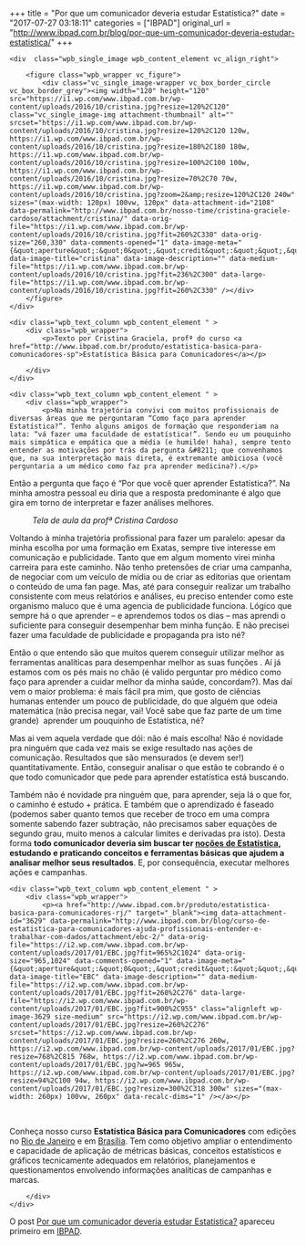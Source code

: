+++
title = "Por que um comunicador deveria estudar Estatística?"
date = "2017-07-27 03:18:11"
categories = ["IBPAD"]
original_url = "http://www.ibpad.com.br/blog/por-que-um-comunicador-deveria-estudar-estatistica/"
+++

    <div  class="wpb_single_image wpb_content_element vc_align_right">
        
        <figure class="wpb_wrapper vc_figure">
            <div class="vc_single_image-wrapper vc_box_border_circle  vc_box_border_grey"><img width="120" height="120" src="https://i1.wp.com/www.ibpad.com.br/wp-content/uploads/2016/10/cristina.jpg?resize=120%2C120" class="vc_single_image-img attachment-thumbnail" alt="" srcset="https://i1.wp.com/www.ibpad.com.br/wp-content/uploads/2016/10/cristina.jpg?resize=120%2C120 120w, https://i1.wp.com/www.ibpad.com.br/wp-content/uploads/2016/10/cristina.jpg?resize=180%2C180 180w, https://i1.wp.com/www.ibpad.com.br/wp-content/uploads/2016/10/cristina.jpg?resize=100%2C100 100w, https://i1.wp.com/www.ibpad.com.br/wp-content/uploads/2016/10/cristina.jpg?resize=70%2C70 70w, https://i1.wp.com/www.ibpad.com.br/wp-content/uploads/2016/10/cristina.jpg?zoom=2&amp;resize=120%2C120 240w" sizes="(max-width: 120px) 100vw, 120px" data-attachment-id="2108" data-permalink="http://www.ibpad.com.br/nosso-time/cristina-graciele-cardoso/attachment/cristina/" data-orig-file="https://i1.wp.com/www.ibpad.com.br/wp-content/uploads/2016/10/cristina.jpg?fit=260%2C330" data-orig-size="260,330" data-comments-opened="1" data-image-meta="{&quot;aperture&quot;:&quot;0&quot;,&quot;credit&quot;:&quot;&quot;,&quot;camera&quot;:&quot;&quot;,&quot;caption&quot;:&quot;&quot;,&quot;created_timestamp&quot;:&quot;0&quot;,&quot;copyright&quot;:&quot;&quot;,&quot;focal_length&quot;:&quot;0&quot;,&quot;iso&quot;:&quot;0&quot;,&quot;shutter_speed&quot;:&quot;0&quot;,&quot;title&quot;:&quot;&quot;,&quot;orientation&quot;:&quot;1&quot;}" data-image-title="cristina" data-image-description="" data-medium-file="https://i1.wp.com/www.ibpad.com.br/wp-content/uploads/2016/10/cristina.jpg?fit=236%2C300" data-large-file="https://i1.wp.com/www.ibpad.com.br/wp-content/uploads/2016/10/cristina.jpg?fit=260%2C330" /></div>
        </figure>
    </div>

    <div class="wpb_text_column wpb_content_element " >
        <div class="wpb_wrapper">
            <p>Texto por Cristina Graciela, profª do curso <a href="http://www.ibpad.com.br/produto/estatistica-basica-para-comunicadores-sp">Estatística Básica para Comunicadores</a></p>

        </div>
    </div>

    <div class="wpb_text_column wpb_content_element " >
        <div class="wpb_wrapper">
            <p>Na minha trajetória convivi com muitos profissionais de diversas áreas que me perguntaram “Como faço para aprender Estatística?”. Tenho alguns amigos de formação que responderiam na lata: “vá fazer uma faculdade de estatística!”. Sendo eu um pouquinho mais simpática e empática que a média (e humilde! haha), sempre tento entender as motivações por trás da pergunta &#8211; que convenhamos que, na sua interpretação mais direta, é extremante ambiciosa (você perguntaria a um médico como faz pra aprender medicina?).</p>

<p>
Então a pergunta que faço é “Por que você quer aprender Estatística?”.
Na minha amostra pessoal eu diria que a resposta predominante é algo que
gira em torno de interpretar e fazer análises melhores.
</p>
<figure id="attachment_8723" style="width: 800px" class="wp-caption aligncenter">
<img data-attachment-id="8723" data-permalink="http://www.ibpad.com.br/blog/por-que-um-comunicador-deveria-estudar-estatistica/attachment/tela-de-aula-estatistica-cristina-cardoso-ibpad/" data-orig-file="https://i2.wp.com/www.ibpad.com.br/wp-content/uploads/2017/07/Tela-de-Aula-Estatistica-Cristina-Cardoso-IBPAD.png?fit=800%2C450" data-orig-size="800,450" data-comments-opened="1" data-image-meta="{&quot;aperture&quot;:&quot;0&quot;,&quot;credit&quot;:&quot;&quot;,&quot;camera&quot;:&quot;&quot;,&quot;caption&quot;:&quot;&quot;,&quot;created_timestamp&quot;:&quot;0&quot;,&quot;copyright&quot;:&quot;&quot;,&quot;focal_length&quot;:&quot;0&quot;,&quot;iso&quot;:&quot;0&quot;,&quot;shutter_speed&quot;:&quot;0&quot;,&quot;title&quot;:&quot;&quot;,&quot;orientation&quot;:&quot;0&quot;}" data-image-title="Tela de Aula Estatistica &#8211; Cristina Cardoso IBPAD" data-image-description="" data-medium-file="https://i2.wp.com/www.ibpad.com.br/wp-content/uploads/2017/07/Tela-de-Aula-Estatistica-Cristina-Cardoso-IBPAD.png?fit=260%2C146" data-large-file="https://i2.wp.com/www.ibpad.com.br/wp-content/uploads/2017/07/Tela-de-Aula-Estatistica-Cristina-Cardoso-IBPAD.png?fit=800%2C450" class="size-full wp-image-8723" src="https://i2.wp.com/www.ibpad.com.br/wp-content/uploads/2017/07/Tela-de-Aula-Estatistica-Cristina-Cardoso-IBPAD.png?resize=800%2C450" alt="" srcset="https://i2.wp.com/www.ibpad.com.br/wp-content/uploads/2017/07/Tela-de-Aula-Estatistica-Cristina-Cardoso-IBPAD.png?w=800 800w, https://i2.wp.com/www.ibpad.com.br/wp-content/uploads/2017/07/Tela-de-Aula-Estatistica-Cristina-Cardoso-IBPAD.png?resize=260%2C146 260w, https://i2.wp.com/www.ibpad.com.br/wp-content/uploads/2017/07/Tela-de-Aula-Estatistica-Cristina-Cardoso-IBPAD.png?resize=768%2C432 768w, https://i2.wp.com/www.ibpad.com.br/wp-content/uploads/2017/07/Tela-de-Aula-Estatistica-Cristina-Cardoso-IBPAD.png?resize=100%2C56 100w" sizes="(max-width: 800px) 100vw, 800px" data-recalc-dims="1" />
<figcaption class="wp-caption-text">
<em>Tela de aula da profª Cristina Cardoso</em>
</figcaption>
</figure>
<p>
Voltando à minha trajetória profissional para fazer um paralelo: apesar
da minha escolha por uma formação em Exatas, sempre tive interesse em
comunicação e publicidade. Tanto que em algum momento virei minha
carreira para este caminho. Não tenho pretensões de criar uma campanha,
de negociar com um veículo de mídia ou de criar as editorias que
orientam o conteúdo de uma fan page. Mas, até para conseguir realizar um
trabalho consistente com meus relatórios e análises, eu preciso entender
como este organismo maluco que é uma agencia de publicidade funciona.
Lógico que sempre há o que aprender – e aprendemos todos os dias – mas
aprendi o suficiente para conseguir desempenhar bem minha função. E não
precisei fazer uma faculdade de publicidade e propaganda pra isto né?
</p>
<p>
Então o que entendo são que muitos querem conseguir utilizar melhor as
ferramentas analíticas para desempenhar melhor as suas funções . Aí já
estamos com os pés mais no chão (é valido perguntar pro médico como faço
para aprender a cuidar melhor da minha saúde, concordam?). Mas daí vem o
maior problema: é mais fácil pra mim, que gosto de ciências humanas
entender um pouco de publicidade, do que alguém que odeia matemática
(não precisa negar, vai! Você sabe que faz parte de um time grande)
 aprender um pouquinho de Estatística, né?
</p>
<p>
Mas ai vem aquela verdade que dói: não é mais escolha! Não é novidade
pra ninguém que cada vez mais se exige resultado nas ações de
comunicação. Resultados que são mensurados (e devem ser!)
quantitativamente. Então, conseguir analisar o que estão te cobrando é o
que todo comunicador que pede para aprender estatística está buscando.
</p>
<p>
Também não é novidade pra ninguém que, para aprender, seja lá o que for,
o caminho é estudo + prática. E também que o aprendizado é faseado
(podemos saber quanto temos que receber de troco em uma compra somente
sabendo fazer subtração, não precisamos saber equações de segundo grau,
muito menos a calcular limites e derivadas pra isto). Desta
forma <strong>todo comunicador deveria sim buscar ter <u>noções de
Estatística</u>, estudando e praticando conceitos e ferramentas básicas
que ajudem a analisar melhor seus resultados</strong>. E, por
consequência, executar melhores ações e campanhas.
</p>
        </div>
    </div>

    <div class="wpb_text_column wpb_content_element " >
        <div class="wpb_wrapper">
            <p><a href="http://www.ibpad.com.br/produto/estatistica-basica-para-comunicadores-rj/" target="_blank"><img data-attachment-id="3629" data-permalink="http://www.ibpad.com.br/blog/curso-de-estatistica-para-comunicadores-ajuda-profissionais-entender-e-trabalhar-com-dados/attachment/ebc-2/" data-orig-file="https://i2.wp.com/www.ibpad.com.br/wp-content/uploads/2017/01/EBC.jpg?fit=965%2C1024" data-orig-size="965,1024" data-comments-opened="1" data-image-meta="{&quot;aperture&quot;:&quot;0&quot;,&quot;credit&quot;:&quot;&quot;,&quot;camera&quot;:&quot;&quot;,&quot;caption&quot;:&quot;&quot;,&quot;created_timestamp&quot;:&quot;0&quot;,&quot;copyright&quot;:&quot;&quot;,&quot;focal_length&quot;:&quot;0&quot;,&quot;iso&quot;:&quot;0&quot;,&quot;shutter_speed&quot;:&quot;0&quot;,&quot;title&quot;:&quot;&quot;,&quot;orientation&quot;:&quot;0&quot;}" data-image-title="EBC" data-image-description="" data-medium-file="https://i2.wp.com/www.ibpad.com.br/wp-content/uploads/2017/01/EBC.jpg?fit=260%2C276" data-large-file="https://i2.wp.com/www.ibpad.com.br/wp-content/uploads/2017/01/EBC.jpg?fit=900%2C955" class="alignleft wp-image-3629 size-medium" src="https://i2.wp.com/www.ibpad.com.br/wp-content/uploads/2017/01/EBC.jpg?resize=260%2C276" srcset="https://i2.wp.com/www.ibpad.com.br/wp-content/uploads/2017/01/EBC.jpg?resize=260%2C276 260w, https://i2.wp.com/www.ibpad.com.br/wp-content/uploads/2017/01/EBC.jpg?resize=768%2C815 768w, https://i2.wp.com/www.ibpad.com.br/wp-content/uploads/2017/01/EBC.jpg?w=965 965w, https://i2.wp.com/www.ibpad.com.br/wp-content/uploads/2017/01/EBC.jpg?resize=94%2C100 94w, https://i2.wp.com/www.ibpad.com.br/wp-content/uploads/2017/01/EBC.jpg?resize=300%2C318 300w" sizes="(max-width: 260px) 100vw, 260px" data-recalc-dims="1" /></a></p>

<p>
 
</p>
<p>
Conheça nosso curso <strong>Estatística Básica para
Comunicadores</strong> com edições
no <a href="http://www.ibpad.com.br/produto/estatistica-basica-para-comunicadores-rj/" target="_blank" rel="noopener">Rio
de Janeiro</a> e
em <a href="http://www.ibpad.com.br/produto/estatistica-basica-para-comunicadores-df/">Brasília</a>.
Tem como objetivo ampliar o entendimento e capacidade de aplicação de
métricas básicas, conceitos estatísticos e gráficos tecnicamente
adequados em relatórios, planejamentos e questionamentos envolvendo
informações analíticas de campanhas e marcas.
</p>

        </div>
    </div>

<p>
O post
<a rel="nofollow" href="http://www.ibpad.com.br/blog/por-que-um-comunicador-deveria-estudar-estatistica/">Por
que um comunicador deveria estudar Estatística?</a> apareceu primeiro em
<a rel="nofollow" href="http://www.ibpad.com.br">IBPAD</a>.
</p>

